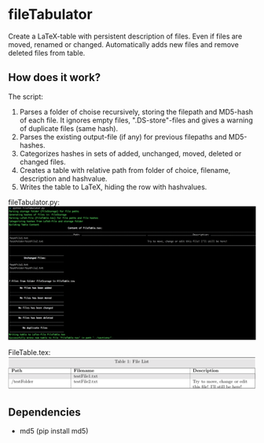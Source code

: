 # fileTabulator
Create a LaTeX-table with persistent description of files. Even if files are moved, renamed or changed. Automatically adds new files and remove deleted files from table. 

## How does it work?
The script: 
1. Parses a folder of choise recursively, storing the filepath and MD5-hash of each file. It ignores empty files, ".DS-store"-files and gives a warning of duplicate files (same hash).  
2. Parses the existing output-file (if any) for previous filepaths and MD5-hashes. 
3. Categorizes hashes in sets of added, unchanged, moved, deleted or changed files. 
4. Creates a table with relative path from folder of choice, filename, description and hashvalue. 
5. Writes the table to LaTeX, hiding the row with hashvalues. 

fileTabulator.py: 
![alt text](https://github.com/eivinskr/fileTabulator/blob/master/images/Screenshot%20fileTabulator.png?raw=true "Screenshot of fileTabulator.py")


FileTable.tex: 
![alt text](https://github.com/eivinskr/fileTabulator/blob/master/images/Screenshot%20FileTable.png?raw=true "Screenshot of FileTable.tex")

## Dependencies
 - md5 (pip install md5)
